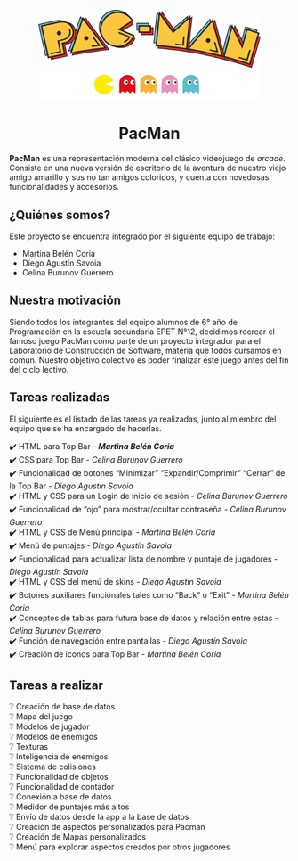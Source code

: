 ﻿<!-- markdownlint-disable-next-line-->

<p align="center">

<img width="400" src="img/logo.png" alt="PacMan">

</p>

<h1 align="center">PacMan</h1>

**PacMan** es una representación moderna del clásico videojuego de *arcade*. Consiste en una nueva versión de escritorio de la aventura de nuestro viejo amigo amarillo y sus no tan amigos coloridos, y cuenta con novedosas funcionalidades y accesorios.

<h2>¿Quiénes somos? </h2>

Este proyecto se encuentra integrado por el siguiente equipo de trabajo:

 - Martina Belén Coria
 - Diego Agustín Savoia
 - Celina Burunov Guerrero

<h2>Nuestra motivación </h2>

Siendo todos los integrantes del equipo alumnos de 6° año de Programación en la escuela secundaria EPET N°12, decidimos recrear el famoso juego PacMan como parte de un proyecto integrador para el Laboratorio de Construcción de Software, materia que todos cursamos en común. Nuestro objetivo colectivo es poder finalizar este juego antes del fin del ciclo lectivo.

<h2>Tareas realizadas </h2>

El siguiente es el listado de las tareas ya realizadas, junto al miembro del equipo que se ha encargado de hacerlas.

:heavy_check_mark: HTML para Top Bar - ***Martina Belén Coria*** <br />
:heavy_check_mark: CSS para Top Bar - *Celina Burunov Guerrero* <br />
:heavy_check_mark: Funcionalidad de botones “Minimizar” “Expandir/Comprimir” “Cerrar” de la Top Bar - *Diego Agustín Savoia* <br />
:heavy_check_mark: HTML y CSS para un Login de inicio de sesión - *Celina Burunov Guerrero* <br />
:heavy_check_mark: Funcionalidad de “ojo” para mostrar/ocultar contraseña - *Celina Burunov Guerrero* <br />
:heavy_check_mark: HTML y CSS de Menú principal - *Martina Belén Coria* <br />
:heavy_check_mark: Menú de puntajes - *Diego Agustín Savoia* <br />
:heavy_check_mark: Funcionalidad para actualizar lista de nombre y puntaje de jugadores - *Diego Agustín Savoia* <br />
:heavy_check_mark: HTML y CSS del menú de skins - *Diego Agustín Savoia* <br />
:heavy_check_mark: Botones auxiliares funcionales tales como “Back” o “Exit” - *Martina Belén Coria* <br />
:heavy_check_mark: Conceptos de tablas para futura base de datos y relación entre estas - *Celina Burunov Guerrero* <br />
:heavy_check_mark: Función de navegación entre pantallas - *Diego Agustín Savoia* <br />
:heavy_check_mark: Creación de iconos para Top Bar - *Martina Belén Coria* <br />

<h2>Tareas a realizar </h2>

:grey_question: Creación de base de datos <br />
:grey_question: Mapa del juego <br />
:grey_question: Modelos de jugador <br />
:grey_question: Modelos de enemigos <br />
:grey_question: Texturas <br />
:grey_question: Inteligencia de enemigos <br />
:grey_question: Sistema de colisiones <br />
:grey_question: Funcionalidad de objetos <br />
:grey_question: Funcionalidad de contador <br />
:grey_question: Conexión a base de datos <br />
:grey_question: Medidor de puntajes más altos <br />
:grey_question: Envío de datos desde la app a la base de datos <br />
:grey_question: Creación de aspectos personalizados para Pacman <br />
:grey_question: Creación de Mapas personalizados <br />
:grey_question: Menú para explorar aspectos creados por otros jugadores <br />

